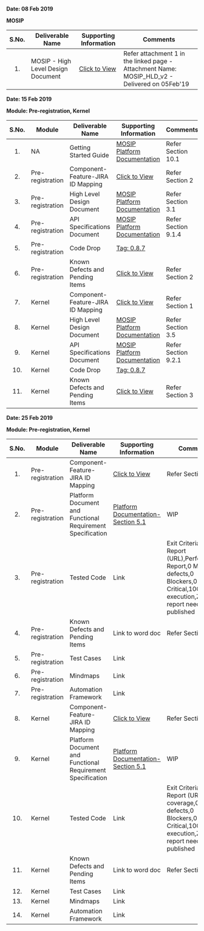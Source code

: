 **Date: 08 Feb 2019** 

**MOSIP**

|**S.No.**| **Deliverable Name**| **Supporting Information**|**Comments**|
|:------:|-----|---|---|
|1.|MOSIP - High Level Design Document|[Click to View](https://github.com/mosip/mosip/wiki/TechnoForte-Deliverables---Attachments)|Refer attachment 1 in the linked page - Attachment Name: MOSIP_HLD_v2 - Delivered on 05Feb'19|


**Date: 15 Feb 2019**

**Module: Pre-registration, Kernel**

|**S.No.**|**Module**|**Deliverable Name**| **Supporting Information**|**Comments**|
|:------:|-----|---|---|---|
|1.|NA|Getting Started Guide|[MOSIP Platform Documentation](https://github.com/mosip/mosip/wiki/Platform-Documentation)|Refer Section 10.1|
|2.|Pre-registration|Component-Feature-JIRA ID Mapping|[Click to View](https://github.com/mosip/mosip/wiki/Component-x-Feature-x-JIRA-ID-Mapping)|Refer Section 2|
|3.|Pre-registration|High Level Design Document|[MOSIP Platform Documentation](https://github.com/mosip/mosip/wiki/Platform-Documentation)|Refer Section 3.1|
|4.|Pre-registration|API Specifications Document|[MOSIP Platform Documentation](https://github.com/mosip/mosip/wiki/Platform-Documentation)|Refer Section 9.1.4|
|5.|Pre-registration|Code Drop|[Tag: 0.8.7](https://github.com/mosip/mosip/releases/tag/0.8.7)||
|6.|Pre-registration|Known Defects and Pending Items|[Click to View](https://github.com/mosip/mosip/wiki/TechnoForte-Deliverables---Attachments)|Refer Section 2|
|7.|Kernel|Component-Feature-JIRA ID Mapping|[Click to View](https://github.com/mosip/mosip/wiki/Component-x-Feature-x-JIRA-ID-Mapping)|Refer Section 1|
|8.|Kernel|High Level Design Document|[MOSIP Platform Documentation](https://github.com/mosip/mosip/wiki/Platform-Documentation)|Refer Section 3.5|
|9.|Kernel|API Specifications Document |[MOSIP Platform Documentation](https://github.com/mosip/mosip/wiki/Platform-Documentation)|Refer Section 9.2.1|
|10.|Kernel|Code Drop|[Tag: 0.8.7](https://github.com/mosip/mosip/releases/tag/0.8.7)||
|11.|Kernel|Known Defects and Pending Items|[Click to View](https://github.com/mosip/mosip/wiki/TechnoForte-Deliverables---Attachments)|Refer Section 3|


**Date: 25 Feb 2019**

**Module: Pre-registration, Kernel**

|**S.No.**|**Module**|**Deliverable Name**| **Supporting Information**|**Comments**|
|:------:|-----|---|---|---|
|1.|Pre-registration|Component-Feature-JIRA ID Mapping|[Click to View](https://github.com/mosip/mosip/wiki/Component-x-Feature-x-JIRA-ID-Mapping)|Refer Section 2|
|2.|Pre-registration|Platform Document and Functional Requirement Specification|[Platform Documentation-Section 5.1](https://github.com/mosip/mosip/wiki/Functional-Requirement-Specification)|WIP|
|3.|Pre-registration|Tested Code|Link|Exit Criteria: Sonar Report (URL),Performance Report,0 Major defects,0 Blockers,0 Critical,100% test execution,Zapphire report needs to be published
|4.|Pre-registration|Known Defects and Pending Items|Link to word doc|Refer Section 2|
|5.|Pre-registration|Test Cases|Link||
|6.|Pre-registration|Mindmaps|Link||
|7.|Pre-registration|Automation Framework|Link||
|8.|Kernel|Component-Feature-JIRA ID Mapping|[Click to View](https://github.com/mosip/mosip/wiki/Component-x-Feature-x-JIRA-ID-Mapping)|Refer Section 1|
|9.|Kernel|Platform Document and Functional Requirement Specification|[Platform Documentation-Section 5.1](https://github.com/mosip/mosip/wiki/Functional-Requirement-Specification)|WIP|
|10.|Kernel|Tested Code|Link|Exit Criteria: Sonar Report (URL),Code coverage,0 Major defects,0 Blockers,0 Critical,100% test execution,Zapphire report needs to be published
|11.|Kernel|Known Defects and Pending Items|Link to word doc|Refer Section 3|
|12.|Kernel|Test Cases|Link||
|13.|Kernel|Mindmaps|Link||
|14.|Kernel|Automation Framework|Link||
